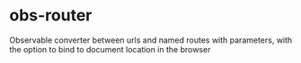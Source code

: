 # obs-router
Observable converter between urls and named routes with parameters, with the option to bind to document location in the browser
